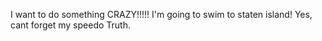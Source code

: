 I want to do something CRAZY!!!!! I'm going to swim to staten island!
Yes, cant forget my speedo
Truth.